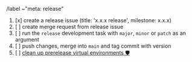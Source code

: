 /label ~"meta: release"

1. [x] create a release issue (title: 'x.x.x release', milestone: x.x.x)
1. [ ] create merge request from release issue
1. [ ] run the `release` development task with `major`, `minor` or `patch` as an argument
1. [ ] push changes, merge into `main` and tag commit with version
1. [ ] [clean up prerelease virtual environments 🛡️](https://gitlab.data.bas.ac.uk/MAGIC/assets-tracking-service/-/blob/main/docs/deploy.md#clean-prerelease-virtual-environments)
